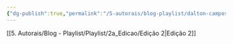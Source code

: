 ```yaml
---
{"dg-publish":true,"permalink":"/5-autorais/blog-playlist/dalton-campos/","tags":["gardenEntry"]}
---
```


[[5. Autorais/Blog - Playlist/Playlist/2a_Edicao/Edição 2\|Edição 2]]

